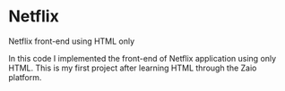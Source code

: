 # Netflix
Netflix front-end using HTML only 

In this code I implemented the front-end of Netflix application using only HTML.
This is my first project after learning HTML through the Zaio platform.
